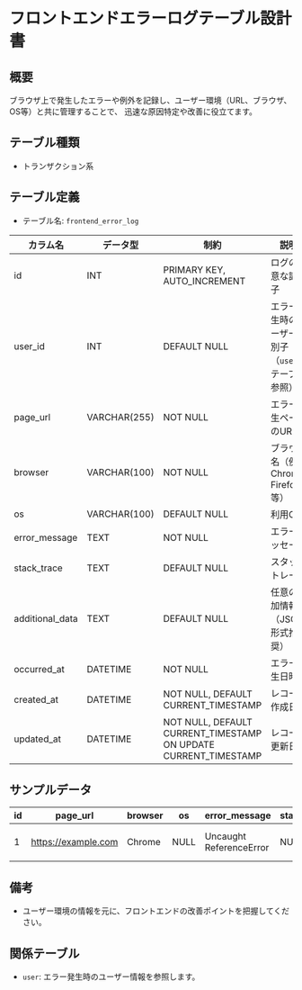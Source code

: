 # フロントエンドエラーログテーブル設計書

## 概要
ブラウザ上で発生したエラーや例外を記録し、ユーザー環境（URL、ブラウザ、OS等）と共に管理することで、
迅速な原因特定や改善に役立てます。

## テーブル種類
- トランザクション系

## テーブル定義
- テーブル名: `frontend_error_log`

| カラム名         | データ型      | 制約                                      | 説明                                    |
|------------------|---------------|-------------------------------------------|-----------------------------------------|
| id               | INT           | PRIMARY KEY, AUTO_INCREMENT               | ログの一意な識別子                        |
| user_id          | INT           | DEFAULT NULL                              | エラー発生時のユーザー識別子（`user` テーブル参照） |
| page_url         | VARCHAR(255)  | NOT NULL                                  | エラー発生ページのURL                      |
| browser          | VARCHAR(100)  | NOT NULL                                  | ブラウザ名（例: Chrome, Firefox 等）        |
| os               | VARCHAR(100)  | DEFAULT NULL                              | 利用OS                                   |
| error_message    | TEXT          | NOT NULL                                  | エラーメッセージ                          |
| stack_trace      | TEXT          | DEFAULT NULL                              | スタックトレース                          |
| additional_data  | TEXT          | DEFAULT NULL                              | 任意の追加情報（JSON形式推奨）              |
| occurred_at      | DATETIME      | NOT NULL                                  | エラー発生日時                           |
| created_at       | DATETIME      | NOT NULL, DEFAULT CURRENT_TIMESTAMP       | レコード作成日時                        |
| updated_at       | DATETIME      | NOT NULL, DEFAULT CURRENT_TIMESTAMP ON UPDATE CURRENT_TIMESTAMP | レコード更新日時            |

## サンプルデータ
| id | page_url              | browser  | os   | error_message            | stack_trace | additional_data | occurred_at          | created_at           | updated_at           |
|----|-----------------------|----------|------|--------------------------|-------------|-----------------|----------------------|----------------------|----------------------|
| 1  | https://example.com   | Chrome   | NULL | Uncaught ReferenceError  | NULL        | NULL            | 2023-10-01 09:30:00  | 2023-10-01 09:30:00  | 2023-10-01 09:30:00  |

## 備考
- ユーザー環境の情報を元に、フロントエンドの改善ポイントを把握してください。

## 関係テーブル
- `user`: エラー発生時のユーザー情報を参照します。
